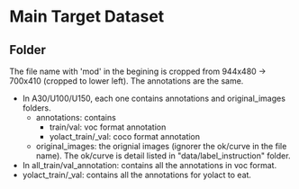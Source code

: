 # Main Target Dataset

## Folder
The file name with 'mod' in the begining is cropped from 944x480 -> 700x410 (cropped to lower left). The annotations are the same.

* In A30/U100/U150, each one contains annotations and original_images folders. 
    * annotations: contains
        * train/val: voc format annotation
        * yolact_train/_val: coco format annotation
    * original_images: the orignial images (ignorer the ok/curve in the file name). The ok/curve is detail listed in "data/label_instruction" folder.
* In all_train/val_annotation: contains all the annotations in voc format.
* yolact_train/_val: contains all the annotations for yolact to eat.